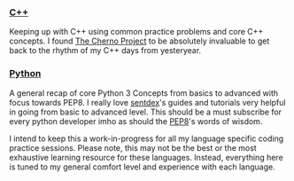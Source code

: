 ### [C++](https://github.com/aninoy/interviews/tree/master/c%2B%2B)
Keeping up with C++ using common practice problems and core C++ concepts.
I found [The Cherno Project](https://www.youtube.com/user/TheChernoProject) to be absolutely invaluable to get back to the rhythm of my C++ days from yesteryear.

### [Python](https://github.com/aninoy/interviews/tree/master/python)
A general recap of core Python 3 Concepts from basics to advanced with focus towards PEP8. I really love [sentdex](https://www.youtube.com/user/sentdex)'s guides and tutorials very helpful in going from basic to advanced level. This should be a must subscribe for every python developer imho as should the [PEP8](https://www.python.org/dev/peps/pep-0008/)'s words of wisdom.


I intend to keep this a work-in-progress for all my language specific coding practice sessions. Please note, this may not be the best or the most exhaustive learning resource for these languages. Instead, everything here is tuned to my general comfort level and experience with each language.

